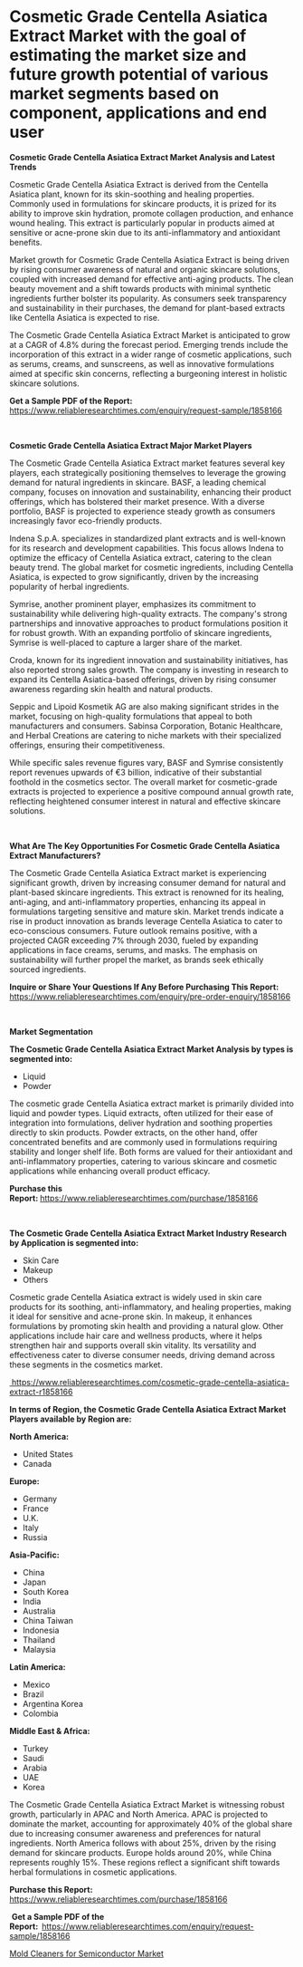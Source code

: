 <p><h1>Cosmetic Grade Centella Asiatica Extract Market with the goal of estimating the market size and future growth potential of various market segments based on component, applications and end user</h1></p><p><strong>Cosmetic Grade Centella Asiatica Extract Market Analysis and Latest Trends</strong></p>
<p><p>Cosmetic Grade Centella Asiatica Extract is derived from the Centella Asiatica plant, known for its skin-soothing and healing properties. Commonly used in formulations for skincare products, it is prized for its ability to improve skin hydration, promote collagen production, and enhance wound healing. This extract is particularly popular in products aimed at sensitive or acne-prone skin due to its anti-inflammatory and antioxidant benefits.</p><p>Market growth for Cosmetic Grade Centella Asiatica Extract is being driven by rising consumer awareness of natural and organic skincare solutions, coupled with increased demand for effective anti-aging products. The clean beauty movement and a shift towards products with minimal synthetic ingredients further bolster its popularity. As consumers seek transparency and sustainability in their purchases, the demand for plant-based extracts like Centella Asiatica is expected to rise.</p><p>The Cosmetic Grade Centella Asiatica Extract Market is anticipated to grow at a CAGR of 4.8% during the forecast period. Emerging trends include the incorporation of this extract in a wider range of cosmetic applications, such as serums, creams, and sunscreens, as well as innovative formulations aimed at specific skin concerns, reflecting a burgeoning interest in holistic skincare solutions.</p></p>
<p><strong>Get a Sample PDF of the Report:&nbsp;</strong> <a href="https://www.reliableresearchtimes.com/enquiry/request-sample/1858166?utm_campaign=2181&utm_medium=2&utm_source=Github&utm_content=ia&utm_term=03022025&utm_id=cosmetic-grade-centella-asiatica-extract">https://www.reliableresearchtimes.com/enquiry/request-sample/1858166</a></p>
<p>&nbsp;</p>
<p><strong>Cosmetic Grade Centella Asiatica Extract Major Market Players</strong></p>
<p><p>The Cosmetic Grade Centella Asiatica Extract market features several key players, each strategically positioning themselves to leverage the growing demand for natural ingredients in skincare. BASF, a leading chemical company, focuses on innovation and sustainability, enhancing their product offerings, which has bolstered their market presence. With a diverse portfolio, BASF is projected to experience steady growth as consumers increasingly favor eco-friendly products.</p><p>Indena S.p.A. specializes in standardized plant extracts and is well-known for its research and development capabilities. This focus allows Indena to optimize the efficacy of Centella Asiatica extract, catering to the clean beauty trend. The global market for cosmetic ingredients, including Centella Asiatica, is expected to grow significantly, driven by the increasing popularity of herbal ingredients.</p><p>Symrise, another prominent player, emphasizes its commitment to sustainability while delivering high-quality extracts. The company's strong partnerships and innovative approaches to product formulations position it for robust growth. With an expanding portfolio of skincare ingredients, Symrise is well-placed to capture a larger share of the market.</p><p>Croda, known for its ingredient innovation and sustainability initiatives, has also reported strong sales growth. The company is investing in research to expand its Centella Asiatica-based offerings, driven by rising consumer awareness regarding skin health and natural products.</p><p>Seppic and Lipoid Kosmetik AG are also making significant strides in the market, focusing on high-quality formulations that appeal to both manufacturers and consumers. Sabinsa Corporation, Botanic Healthcare, and Herbal Creations are catering to niche markets with their specialized offerings, ensuring their competitiveness.</p><p>While specific sales revenue figures vary, BASF and Symrise consistently report revenues upwards of €3 billion, indicative of their substantial foothold in the cosmetics sector. The overall market for cosmetic-grade extracts is projected to experience a positive compound annual growth rate, reflecting heightened consumer interest in natural and effective skincare solutions.</p></p>
<p>&nbsp;</p>
<p><strong>What Are The Key Opportunities For Cosmetic Grade Centella Asiatica Extract Manufacturers?</strong></p>
<p><p>The Cosmetic Grade Centella Asiatica Extract market is experiencing significant growth, driven by increasing consumer demand for natural and plant-based skincare ingredients. This extract is renowned for its healing, anti-aging, and anti-inflammatory properties, enhancing its appeal in formulations targeting sensitive and mature skin. Market trends indicate a rise in product innovation as brands leverage Centella Asiatica to cater to eco-conscious consumers. Future outlook remains positive, with a projected CAGR exceeding 7% through 2030, fueled by expanding applications in face creams, serums, and masks. The emphasis on sustainability will further propel the market, as brands seek ethically sourced ingredients.</p></p>
<p><strong>Inquire or Share Your Questions If Any Before Purchasing This Report:</strong> <a href="https://www.reliableresearchtimes.com/enquiry/pre-order-enquiry/1858166?utm_campaign=2181&utm_medium=2&utm_source=Github&utm_content=ia&utm_term=03022025&utm_id=cosmetic-grade-centella-asiatica-extract">https://www.reliableresearchtimes.com/enquiry/pre-order-enquiry/1858166</a></p>
<p>&nbsp;</p>
<p><strong>Market Segmentation</strong></p>
<p><strong>The Cosmetic Grade Centella Asiatica Extract Market Analysis by types is segmented into:</strong></p>
<p><ul><li>Liquid</li><li>Powder</li></ul></p>
<p><p>The cosmetic grade Centella Asiatica extract market is primarily divided into liquid and powder types. Liquid extracts, often utilized for their ease of integration into formulations, deliver hydration and soothing properties directly to skin products. Powder extracts, on the other hand, offer concentrated benefits and are commonly used in formulations requiring stability and longer shelf life. Both forms are valued for their antioxidant and anti-inflammatory properties, catering to various skincare and cosmetic applications while enhancing overall product efficacy.</p></p>
<p><strong>Purchase this Report:&nbsp;</strong><a href="https://www.reliableresearchtimes.com/purchase/1858166?utm_campaign=2181&utm_medium=2&utm_source=Github&utm_content=ia&utm_term=03022025&utm_id=cosmetic-grade-centella-asiatica-extract">https://www.reliableresearchtimes.com/purchase/1858166</a></p>
<p>&nbsp;</p>
<p><strong>The Cosmetic Grade Centella Asiatica Extract Market Industry Research by Application is segmented into:</strong></p>
<p><ul><li>Skin Care</li><li>Makeup</li><li>Others</li></ul></p>
<p><p>Cosmetic grade Centella Asiatica extract is widely used in skin care products for its soothing, anti-inflammatory, and healing properties, making it ideal for sensitive and acne-prone skin. In makeup, it enhances formulations by promoting skin health and providing a natural glow. Other applications include hair care and wellness products, where it helps strengthen hair and supports overall skin vitality. Its versatility and effectiveness cater to diverse consumer needs, driving demand across these segments in the cosmetics market.</p></p>
<p><a href="https://www.reliableresearchtimes.com/cosmetic-grade-centella-asiatica-extract-r1858166?utm_campaign=2181&utm_medium=2&utm_source=Github&utm_content=ia&utm_term=03022025&utm_id=cosmetic-grade-centella-asiatica-extract">&nbsp;https://www.reliableresearchtimes.com/cosmetic-grade-centella-asiatica-extract-r1858166</a></p>
<p><strong>In terms of Region, the Cosmetic Grade Centella Asiatica Extract Market Players available by Region are:</strong></p>
<p>
    <p> <strong> North America: </strong>
        <ul>
            <li>United States</li>
            <li>Canada</li>
        </ul>
        </p> 
    <p> <strong> Europe: </strong>
        <ul>
            <li>Germany</li>
            <li>France</li>
            <li>U.K.</li>
            <li>Italy</li>
            <li>Russia</li>
        </ul>
        </p> 
    <p> <strong> Asia-Pacific: </strong>
        <ul>
            <li>China</li>
            <li>Japan</li>
            <li>South Korea</li>
            <li>India</li>
            <li>Australia</li>
            <li>China Taiwan</li>
            <li>Indonesia</li>
            <li>Thailand</li>
            <li>Malaysia</li>
        </ul>
        </p> 
    <p> <strong> Latin America: </strong>
        <ul>
            <li>Mexico</li>
            <li>Brazil</li>
            <li>Argentina Korea</li>
            <li>Colombia</li>
        </ul>
        </p> 
    <p> <strong> Middle East & Africa: </strong>
        <ul>
            <li>Turkey</li>
            <li>Saudi</li>
            <li>Arabia</li>
            <li>UAE</li>
            <li>Korea</li>
        </ul>
    </p>
    </p>
<p><p>The Cosmetic Grade Centella Asiatica Extract Market is witnessing robust growth, particularly in APAC and North America. APAC is projected to dominate the market, accounting for approximately 40% of the global share due to increasing consumer awareness and preferences for natural ingredients. North America follows with about 25%, driven by the rising demand for skincare products. Europe holds around 20%, while China represents roughly 15%. These regions reflect a significant shift towards herbal formulations in cosmetic applications.</p></p>
<p><strong>Purchase this Report: </strong><a href="https://www.reliableresearchtimes.com/purchase/1858166?utm_campaign=2181&utm_medium=2&utm_source=Github&utm_content=ia&utm_term=03022025&utm_id=cosmetic-grade-centella-asiatica-extract">https://www.reliableresearchtimes.com/purchase/1858166</a></p>
<p>&nbsp;<strong>Get a Sample PDF of the Report:&nbsp;&nbsp;</strong><a href="https://www.reliableresearchtimes.com/enquiry/request-sample/1858166?utm_campaign=2181&utm_medium=2&utm_source=Github&utm_content=ia&utm_term=03022025&utm_id=cosmetic-grade-centella-asiatica-extract">https://www.reliableresearchtimes.com/enquiry/request-sample/1858166</a></p>
<p><strong></strong></p>
<p><p><a href="https://github.com/HobertDavis43/Market-Research-Report-List-1/blob/main/mold-cleaners-for-semiconductor-market.md?utm_campaign=2181&utm_medium=2&utm_source=Github&utm_content=ia&utm_term=03022025&utm_id=cosmetic-grade-centella-asiatica-extract">Mold Cleaners for Semiconductor Market</a></p></p>